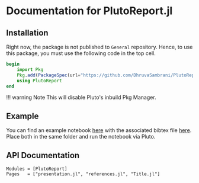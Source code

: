 # Documentation for PlutoReport.jl

## Installation

Right now, the package is not published to `General` repository. Hence, to use this package, you must use the following code in the top cell.

```julia
begin
    import Pkg
    Pkg.add(PackageSpec(url="https://github.com/DhruvaSambrani/PlutoReport.jl"))
    using PlutoReport
end
```

!!! warning Note
    This will disable Pluto's inbuild Pkg Manager.

## Example

You can find an example notebook [here]("./notebook.jl") with the associated bibtex file [here]("./bibliotest.bib"). Place both in the same folder and run the notebook via Pluto.

## API Documentation

```@autodocs
Modules = [PlutoReport]
Pages   = ["presentation.jl", "references.jl", "Title.jl"]
```
